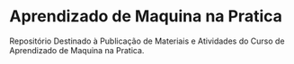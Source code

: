 #  Aprendizado de Maquina na Pratica
Repositório Destinado à Publicação de Materiais e Atividades do Curso de Aprendizado de Maquina na Pratica.

